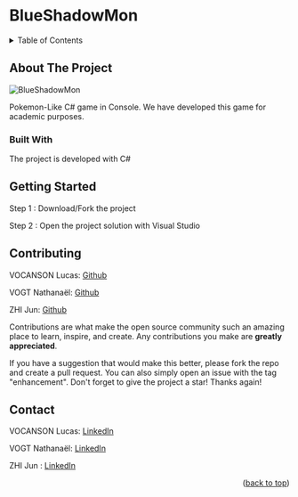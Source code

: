 # BlueShadowMon
<a name="readme-top"></a>

<!-- TABLE OF CONTENTS -->
<details>
  <summary>Table of Contents</summary>
  <ol>
    <li>
      <a href="#about-the-project">About The Project</a>
      <ul>
        <li><a href="#built-with">Built With</a></li>
      </ul>
    </li>
    <li>
      <a href="#getting-started">Getting Started</a>
    </li>
    <li><a href="#contributing">Contributing</a></li>
    <li><a href="#contact">Contact</a></li>
  </ol>
</details>



<!-- ABOUT THE PROJECT -->
## About The Project

![BlueShadowMon](https://github.com/lvocanson/BlueShadowMon/tree/README/bin/GameScreenshot.png)

Pokemon-Like C# game in Console. We have developed this game for academic purposes.
 

### Built With

The project is developed with C# 



<!-- GETTING STARTED -->
## Getting Started

Step 1 : Download/Fork the project 

Step 2 : Open the project solution with Visual Studio 



<!-- CONTRIBUTING -->
## Contributing

VOCANSON Lucas: [Github](https://github.com/lvocanson)

VOGT Nathanaël: [Github](https://github.com/Gotvna)

ZHI Jun: [Github](https://github.com/Juuunnne)

Contributions are what make the open source community such an amazing place to learn, inspire, and create. Any contributions you make are **greatly appreciated**.

If you have a suggestion that would make this better, please fork the repo and create a pull request. You can also simply open an issue with the tag "enhancement".
Don't forget to give the project a star! Thanks again!



<!-- CONTACT -->
## Contact

VOCANSON Lucas: [LinkedIn](https://www.linkedin.com/in/lucas-vocanson-developpement-jv/)

VOGT Nathanaël: [LinkedIn](https://fr.linkedin.com/in/nathana%C3%ABl-vogt-54622620b)

ZHI  Jun      : [LinkedIn](https://www.linkedin.com/in/jun-zhi-2411b8195/)

<p align="right">(<a href="#readme-top">back to top</a>)</p>

